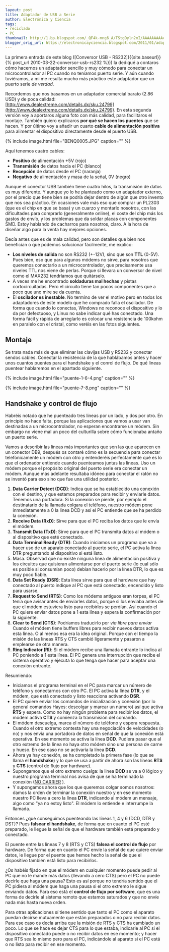 ```yaml
---
layout: post
title: Adaptador de USB a Serie
author: Electrónica y Ciencia
tags:
- reciclado
- PC
thumbnail: http://1.bp.blogspot.com/_QF4k-mng6_A/TStgDyln2mI/AAAAAAAAAcU/Pidp-oEJy_U/s72-c/BENQ0005.JPG
blogger_orig_url: https://electronicayciencia.blogspot.com/2011/01/adaptador-de-usb-serie.html
---
```


La primera entrada de este blog ([Conversor USB - RS232]({{site.baseurl}}{% post_url 2010-03-22-conversor-usb-rs232 %})) la dediqué a contaros cómo hacernos un adaptador sencillo y muy cómodo para conectar un microcontrolador al PC cuando no teníamos puerto serie. Y aún cuando tuviéramos, a mi me resulta mucho más práctico este adaptador que un puerto serie *de verdad*.

Recordemos que nos basamos en un adaptador comercial barato (2.86 USD) y de poca calidad: [http://www.dealextreme.com/details.dx/sku.24799](http://www.dealextreme.com/details.dx/sku.24799). En esta segunda versión voy a aportaros alguna foto con más calidad, para facilitaros el montaje. También quiero explicaros **por qué se hacen los puentes** que se hacen. Y por último voy a añadir un cuarto **cable de alimentación positiva** para alimentar el dispositivo directamente desde el puerto USB.

{% include image.html file="BENQ0005.JPG" caption="" %}

Aquí tenemos cuatro cables:

- **Positivo** de alimentación +5V (rojo)
- **Transmisión** de datos hacia el PC (blanco)
- **Recepción** de datos desde el PC (naranja)
- **Negativo** de alimentación y masa de la señal, 0V (negro)

Aunque el conector USB también tiene cuatro hilos, la transmisión de datos es muy diferente. Y aunque yo lo he planteado como un adaptador externo, por el precio que tiene bien se podría dejar dentro de algún que otro invento que nos sea práctico. En ocasiones vale más eso que comprar un PL2303 (que es el chip en que se basa) y un cuarzo y montarlo nosotros, con las dificultades para comprarlo (generalmente online), el coste del chip más los gastos de envío, y los problemas que da soldar placas con componentes SMD. Estoy hablando de cacharros para nosotros, claro. A la hora de diseñar algo para la venta hay mejores opciones.

Decía antes que es de mala calidad, pero son detalles que bien nos benefician o que podemos solucionar fácilmente, me explico:

- **Los niveles de salida** no son RS232 (+-12V), sino que son **TTL** (0-5V). Pues bien, eso que para algunos módems no sirve, para nosotros que queremos conectarlo a un microcontrolador, que precisamente usa niveles TTL nos viene de perlas. Porque si llevara un conversor de nivel como el MAX232 tendríamos que quitárselo.
- A veces me he encontrado **soldaduras mal hechas** y pistas cortocircuitadas. Pero el circuito tiene tan pocos componentes que a poco que uno mire se da cuenta.
- El **oscilador es inestable**. No termino de ver el motivo pero en todos los adaptadores de este modelo que he comprado falla el oscilador. De forma que cuando lo conectas, Windows no reconoce el dispositivo y lo da por defectuoso, y Linux no sabe indicar qué has conectado. Una forma fácil y rápida de arreglarlo es colocar una resistencia de 100kohm en paralelo con el cristal, como veréis en las fotos siguientes.

## Montaje

Se trata nada más de que eliminar las clavijas USB y RS232 y conectar sendos cables. Conectar la resistencia de la que hablábamos antes y hacer unos cuantos puentes para el handshake y el conrol de flujo. De qué lineas puentear hablaremos en el apartado siguiente.

{% include image.html file="puente-1-6-4.png" caption="" %}

{% include image.html file="puente-7-8.png" caption="" %}

## Handshake y control de flujo

Habréis notado que he puenteado tres lineas por un lado, y dos por otro. En principio no hace falta, porque las aplicaciones que vamos a usar van destinadas a un microcontrolador, no esperan encontrarse un módem. Sin embargo no viene mal un poco del culturilla sobre cómo funcionaba antaño un puerto serie.

Vamos a describir las líneas más importantes que son las que aparecen en un conector DB9, después os contaré cómo es la secuencia para conectar telefónicamente un módem con otro y entenderéis perfectamente qué es lo que el ordenador entiende cuando puenteamos juntas las lineas. Uso un módem porque el propósito original del puerto serie era conectar un módem. Aunque más adelante resultaba idóneo para conectar el ratón no se inventó para eso sino que fue una utilidad posterior.

1. **Data Carrier Detect (DCD)**: Indica que se ha establecido una conexión con el destino, y que estamos preparados para recibir y enviarle datos. Tenemos una portadora. Si la conexión se pierde, por ejemplo el destinatario de la llamada colgara el teléfono, nuestro módem pone inmediatamente a 0 la linea DCD y así el PC entiende que se ha perdido la conexión.
1. **Receive Data (RxD)**: Sirve para que el PC reciba los datos que le envía el módem.
1. **Transmit Data (TxD)**: Sirve para que el PC transmita datos al módem o al dispositivo que esté conectado.
1. **Data Terminal Ready (DTR)**: Cuando iniciamos un programa que va a hacer uso de un aparato conectado al puerto serie, el PC activa la línea DTR preguntando al dispositivo si está listo.
1. Masa. Observad que no existe ninguna línea de alimentación positiva y los circuitos que quisieran alimentarse por el puerto serie (lo cual sólo es posible si consumían poco) debían hacerlo por la línea DTR, lo que es muy poco fiable.
1. **Data Set Ready (DSR)**: Esta línea sirve para que el hardware que hay conectado al puerto indique al PC que está conectado, encendido y listo para usarse. 
1. **Request to Send (RTS)**: Como los módems antiguos eran torpes, el PC tenía que avisar antes de enviarles datos, porque si los enviaba antes de que el módem estuviera listo para recibirlos se perdían. Así cuando el PC quiere enviar datos pone a 1 esta línea y espera la confirmación por la siguiente.
1. **Clear to Send (CTS)**: Podríamos traducirlo por *vía libre para enviar* Cuando el módem tiene buffers libres para recibir nuevos datos activa esta línea. O al menos esa era la idea original. Porque con el tiempo la misión de las líneas RTS y CTS cambió ligeramente y pasaron a emplearse de otra manera.
1. **Ring Indicator (RI)**: Si el módem recibe una llamada entrante lo indica al PC poniendo a 1 esta línea. El PC genera una interrupción que recibe el sistema operativo y ejecuta lo que tenga que hacer para aceptar una conexión entrante.

Resumiendo:

- Iniciamos el programa terminal en el PC para marcar un número de teléfono y conectarnos con otro PC. El PC activa la línea **DTR**, y el módem, que está conectado y listo reacciona activando **DSR**.
- El PC quiere enviar los comandos de inicialización y conexión (por lo general comandos Hayes: descolgar y marcar un número) así que activa **RTS** y espera. Como no hay ningún problema para recibir los datos, el módem activa **CTS** y comienza la transmisión del comando.
- El módem descuelga, marca el número de teléfono y espera respuesta. Cuando el otro extremo contesta hay una negociación de velocidades (o no) y nos envía una portadora de datos en señal de que la conexión está operativa. En ese momento se activa la línea **DCD**. Pudiera pasar que al otro extremo de la línea no haya otro módem sino una persona de carne y hueso. En ese caso no se activaría la línea **DCD**.
- Ahora ya hay conexión, se ha completado la primera fase (lo que se llama el **handshake**) y lo que se usa a partir de ahora son las líneas **RTS** y **CTS** (control de flujo por hardware).
- Supongamos que el otro extremo cuelga: la linea **DCD** se va a 0 lógico y nuestro programa terminal nos avisa de que se ha terminado la conexión (<a href="http://en.wikipedia.org/wiki/NO_CARRIER">NO CARRIER</a> ).
- Y supongamos ahora que los que queremos colgar somos nosotros: damos la orden de terminar la conexión nuestro y en ese momento nuestro PC lleva a cero la línea **DTR**, indicando al módem un mensaje, algo como "ya no estoy listo". El módem lo entiende e interrumpe la llamada.

Entonces ¿qué conseguimos puenteando las líneas 1, 4 y 6 (DCD, DTR y DST)? Pues **falsear el handshake**, de forma que en cuanto el PC esté preparado, le llegue la señal de que el hardware también está preparado y conectado.

El puente entre las líneas 7 y 8 (RTS y CTS) **falsea el control de flujo** por hardware. De forma que en cuanto el PC envíe la señal de que quiere enviar datos, le llegue por el puente que hemos hecho la señal de que el dispositivo también está listo para recibirlos.

¿Os habéis fijado en que el módem en cualquier momento puede pedir al PC que no le mande más datos (llevando a cero CTS) pero el PC no puede decirle que haga una pausa? Esto es así porque no tendría sentido que el PC pidiera al módem que haga una pausa si el otro extremo le sigue enviando datos. Para eso está el **control de flujo por software**, que es una forma de decirle al sistema remoto que estamos saturados y que no envíe nada más hasta nueva orden.

Para otras aplicaciones sí tiene sentido que tanto el PC como el aparato puedan decirse mutuamente que están preparados o no para recibir datos. Para ese caso os decía arriba que la misión de RTS y CTS ha cambiado un poco. Lo que se hace es dejar CTS para lo que estaba, indicarle al PC si el dispositivo conectado puede o no recibir datos en ese momento; y hacer que RTS sea lo mismo pero para el PC, indicándole al aparato si el PC está o no listo para recibir en ese momento.

